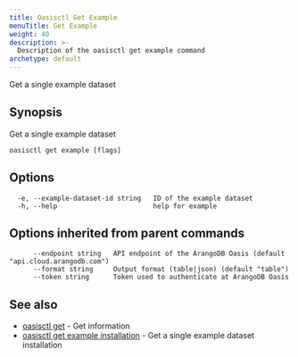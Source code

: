 ```yaml
---
title: Oasisctl Get Example
menuTitle: Get Example
weight: 40
description: >-
  Description of the oasisctl get example command
archetype: default
---
```

Get a single example dataset

## Synopsis

Get a single example dataset

```
oasisctl get example [flags]
```

## Options

```
  -e, --example-dataset-id string   ID of the example dataset
  -h, --help                        help for example
```

## Options inherited from parent commands

```
      --endpoint string   API endpoint of the ArangoDB Oasis (default "api.cloud.arangodb.com")
      --format string     Output format (table|json) (default "table")
      --token string      Token used to authenticate at ArangoDB Oasis
```

## See also

* [oasisctl get](_index.md)	 - Get information
* [oasisctl get example installation](get-example-installation.md)	 - Get a single example dataset installation

